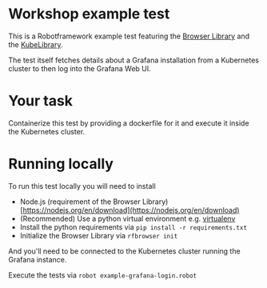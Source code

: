 # Workshop example test

This is a Robotframework example test featuring the [Browser Library](https://robotframework-browser.org/) and the [KubeLibrary](https://github.com/devopsspiral/KubeLibrary).

The test itself fetches details about a Grafana installation from a Kubernetes cluster to then log into the Grafana Web UI.

# Your task

Containerize this test by providing a dockerfile for it and execute it inside the Kubernetes cluster.

# Running locally

To run this test locally you will need to install
- Node.js (requirement of the Browser Library) [https://nodejs.org/en/download](https://nodejs.org/en/download)
- (Recommended) Use a python virtual environment e.g. [virtualenv](https://virtualenv.pypa.io/en/latest/)
- Install the python requirements via `pip install -r requirements.txt` 
- Initialize the Browser Library via `rfbrowser init`

And you'll need to be connected to the Kubernetes cluster running the Grafana instance.

Execute the tests via `robot example-grafana-login.robot`

